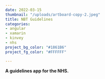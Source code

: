 ```yaml
---
date: 2022-03-15
thumbnail: "/uploads/artboard-copy-2.jpeg"
title: NBT Guidelines
categories:
- angular
- xamarin
- kinvey
- nhs
project_bg_color: "#1861B6"
project_fg_color: "#FFFFFF"

---
```

**A guidelines app for the NHS.**
